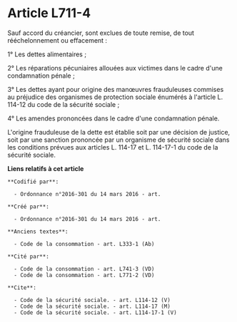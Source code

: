 # Article L711-4

Sauf accord du créancier, sont exclues de toute remise, de tout rééchelonnement ou effacement :

1° Les dettes alimentaires ;

2° Les réparations pécuniaires allouées aux victimes dans le cadre d'une condamnation pénale ;

3° Les dettes ayant pour origine des manœuvres frauduleuses commises au préjudice des organismes de protection sociale
énumérés à l'article L. 114-12 du code de la sécurité sociale ;

4° Les amendes prononcées dans le cadre d'une condamnation pénale.

L'origine frauduleuse de la dette est établie soit par une décision de justice, soit par une sanction prononcée par un
organisme de sécurité sociale dans les conditions prévues aux articles L. 114-17 et L. 114-17-1 du code de la sécurité
sociale.

**Liens relatifs à cet article**

	**Codifié par**:

	  - Ordonnance n°2016-301 du 14 mars 2016 - art.

	**Créé par**:

	  - Ordonnance n°2016-301 du 14 mars 2016 - art.

	**Anciens textes**:

	  - Code de la consommation - art. L333-1 (Ab)

	**Cité par**:

	  - Code de la consommation - art. L741-3 (VD)
	  - Code de la consommation - art. L771-2 (VD)

	**Cite**:

	  - Code de la sécurité sociale. - art. L114-12 (V)
	  - Code de la sécurité sociale. - art. L114-17 (M)
	  - Code de la sécurité sociale. - art. L114-17-1 (V)
